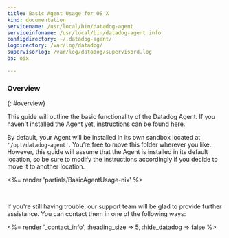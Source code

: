 ```yaml
---
title: Basic Agent Usage for OS X
kind: documentation
servicename: /usr/local/bin/datadog-agent
serviceinfoname: /usr/local/bin/datadog-agent info
configdirectory: ~/.datadog-agent/
logdirectory: /var/log/datadog/
supervisorlog: /var/log/datadog/supervisord.log
os: osx

---
```


<!--
======================================================
Overview
======================================================
-->

### Overview
{: #overview}

This guide will outline the basic functionality of the Datadog Agent.
If you haven't installed the Agent yet, instructions can be found
<a href='https://app.datadoghq.com/account/settings#agent/mac'>here</a>.<br/>

By default, your Agent will be installed in its own sandbox located at <code> '/opt/datadog-agent'</code>.
You’re free to move this folder wherever you like.
However, this guide will assume that the Agent is installed in its default location, so be sure to modify the
instructions accordingly if you decide to move it to another location.


<%= render 'partials/BasicAgentUsage-nix' %>

<br/>

If you're still having trouble, our support team will be glad to provide further assistance.
You can contact them in one of the following ways:

<%= render '_contact_info', :heading_size => 5, :hide_datadog => false %>

